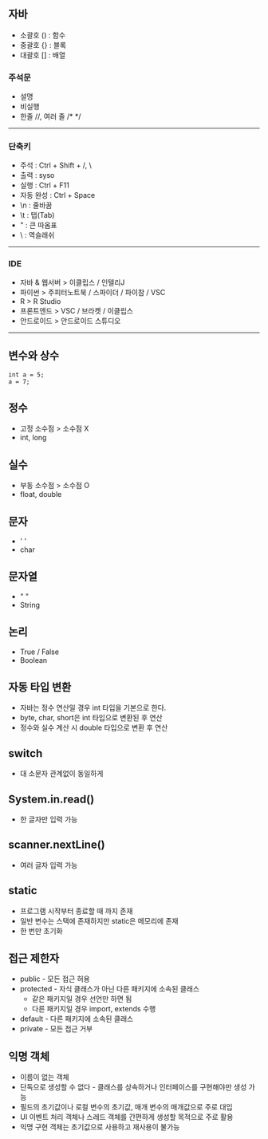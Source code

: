 ## 자바
* 소괄호 () : 함수
* 중괄호 {} : 블록
* 대괄호 [] : 배열

### 주석문
* 설명
* 비실행
* 한줄 //, 여러 줄 /* */
***
### 단축키
* 주석 : Ctrl + Shift + /, \
* 출력 : syso
* 실행 : Ctrl + F11
* 자동 완성 : Ctrl + Space
* \n : 줄바꿈
* \t : 탭(Tab)
* \" : 큰 따옴표
* \\ : 역슬래쉬
***

### IDE
* 자바 & 웹서버 > 이클립스 / 인텔리J
* 파이썬 > 주피터노트북 / 스파이더 / 파이참 / VSC
* R > R Studio
* 프론트엔드 > VSC / 브라켓 / 이클립스
* 안드로이드 > 안드로이드 스튜디오
***

## 변수와 상수
~~~
int a = 5;
a = 7;
~~~

## 정수 
* 고정 소수점 > 소수점 X
* int, long

## 실수 
* 부동 소수점 > 소수점 O
* float, double

## 문자
* ' '
* char

## 문자열
* " "
* String

## 논리
* True / False
* Boolean

## 자동 타입 변환
* 자바는 정수 연산일 경우 int 타입을 기본으로 한다.
* byte, char, short은 int 타입으로 변환된 후 연산
* 정수와 실수 계산 시 double 타입으로 변환 후 연산 

## switch
* 대 소문자 관계없이 동일하게 

## System.in.read()
* 한 글자만 입력 가능

## scanner.nextLine()
* 여러 글자 입력 가능 

## static
* 프로그램 시작부터 종료할 때 까지 존재
* 일반 변수는 스택에 존재하지만 static은 메모리에 존재 
* 한 번만 초기화

## 접근 제한자
* public - 모든 접근 허용
* protected - 자식 클래스가 아닌 다른 패키지에 소속된 클래스
   - 같은 패키지일 경우 선언만 하면 됨
   - 다른 패키지일 경우 import, extends 수행 
* default - 다른 패키지에 소속된 클래스  
* private - 모든 접근 거부

## 익명 객체
* 이름이 없는 객체
* 단독으로 생성할 수 없다 - 클래스를 상속하거나 인터페이스를 구현해야만 생성 가능
* 필드의 초기값이나 로컬 변수의 초기값, 매개 변수의 매개값으로 주로 대입
* UI 이벤트 처리 객체나 스레드 객체를 간편하게 생성할 목적으로 주로 활용
* 익명 구현 객체는 초기값으로 사용하고 재사용이 불가능 


